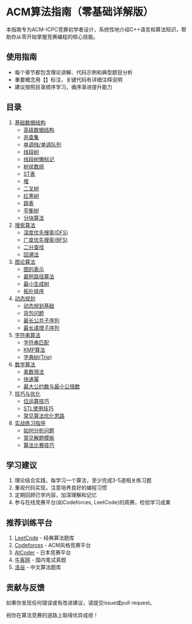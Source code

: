 # ACM算法指南（零基础详解版）

本指南专为ACM-ICPC竞赛初学者设计，系统性地介绍C++语言和算法知识，帮助你从零开始掌握竞赛编程的核心技能。

## 使用指南
- 每个章节都包含理论讲解、代码示例和典型题目分析
- 重要概念用【】标注，关键代码有详细注释说明
- 建议按照目录顺序学习，循序渐进提升能力

## 目录
1. [基础数据结构](./数据结构/基础数据结构.md)
   - [高级数据结构](./数据结构/高级数据结构概述.md)
   - [并查集](./数据结构/并查集.md)
   - [单调栈/单调队列](./数据结构/单调栈和单调队列.md)
   - [线段树](./数据结构/线段树.md)
   - [线段树懒标记](./数据结构/线段树懒标记.md)
   - [树状数组](./数据结构/树状数组.md)
   - [ST表](./数据结构/ST表.md)
   - [堆](./数据结构/堆.md)
   - [二叉树](./数据结构/二叉树.md)
   - [红黑树](./数据结构/红黑树.md)
   - [跳表](./数据结构/跳表.md)
   - [平衡树](./数据结构/平衡树.md)
   - [分块算法](./数据结构/分块算法.md)
2. [搜索算法](./搜索算法/搜索算法概述.md)
   - [深度优先搜索(DFS)](./搜索算法/深度优先搜索.md)
   - [广度优先搜索(BFS)](./搜索算法/广度优先搜索.md)
   - [二分查找](./搜索算法/二分查找.md)
   - [回溯法](./搜索算法/回溯法.md)
3. [图论算法](./图论算法/图论概述.md)
   - [图的表示](./图论算法/图的表示.md)
   - [最短路径算法](./图论算法/最短路径算法.md)
   - [最小生成树](./图论算法/最小生成树.md)
   - [拓扑排序](./图论算法/拓扑排序.md)
4. [动态规划](./动态规划/动态规划概述.md)
   - [动态规划基础](./动态规划/动态规划基础.md)
   - [背包问题](./动态规划/背包问题.md)
   - [最长公共子序列](./动态规划/最长公共子序列.md)
   - [最长递增子序列](./动态规划/最长递增子序列.md)
5. [字符串算法](./字符串算法/字符串算法概述.md)
   - [字符串匹配](./字符串算法/字符串匹配.md)
   - [KMP算法](./字符串算法/KMP算法.md)
   - [字典树(Trie)](./字符串算法/字典树.md)
6. [数学算法](./数学算法/数学算法概述.md)
   - [素数筛法](./数学算法/素数筛法.md)
   - [快速幂](./数学算法/快速幂.md)
   - [最大公约数与最小公倍数](./数学算法/最大公约数与最小公倍数.md)
7. [技巧与优化](./技巧与优化/技巧与优化概述.md)
   - [位运算技巧](./技巧与优化/位运算技巧.md)
   - [STL使用技巧](./技巧与优化/STL使用技巧.md)
   - [常见算法优化思路](./技巧与优化/常见算法优化思路.md)
8. [实战练习指导](./实战练习指导/实战练习概述.md)
    - [如何分析问题](./实战练习指导/如何分析问题.md)
    - [常见解题模板](./实战练习指导/常见解题模板.md)
    - [算法比赛技巧](./实战练习指导/算法比赛技巧.md)

## 学习建议
1. 理论结合实践，每学习一个算法，至少完成3-5道相关练习题
2. 重视代码实现，注意培养良好的编程习惯
3. 定期回顾已学内容，加深理解和记忆
4. 参与在线竞赛平台(如Codeforces, LeetCode)的周赛，检验学习成果

## 推荐训练平台
1. [LeetCode](https://leetcode.com/) - 经典算法题库
2. [Codeforces](https://codeforces.com/) - ACM风格竞赛平台
3. [AtCoder](https://atcoder.jp/) - 日本竞赛平台
4. [牛客网](https://www.nowcoder.com/) - 国内笔试真题
5. [洛谷](https://www.luogu.com.cn/) - 中文算法题库

## 贡献与反馈
如果你发现任何错误或有改进建议，请提交issue或pull request。

祝你在算法竞赛的道路上取得优异成绩！